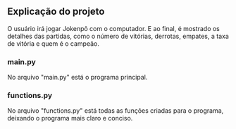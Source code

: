 ## Explicação do projeto
O usuário irá jogar Jokenpô com o computador. E ao final, é mostrado os detalhes das partidas, como o número de vitórias, derrotas, empates, a taxa de vitória e quem é o campeão.
### main.py
No arquivo "main.py" está o programa principal.
### functions.py
No arquivo "functions.py" está todas as funções criadas para o programa, deixando o programa mais claro e conciso.